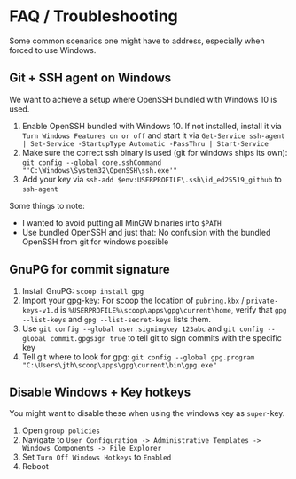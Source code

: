 # FAQ / Troubleshooting
Some common scenarios one might have to address, especially when
forced to use Windows.

## Git + SSH agent on Windows
We want to achieve a setup where OpenSSH bundled with Windows 10 is used.

1. Enable OpenSSH bundled with Windows 10. If not installed, install it via `Turn Windows Features on or off` and
   start it via `Get-Service ssh-agent | Set-Service -StartupType Automatic -PassThru | Start-Service`
2. Make sure the correct ssh binary is used (git for windows ships its own):
   `git config --global core.sshCommand "'C:\Windows\System32\OpenSSH\ssh.exe'"`
3. Add your key via `ssh-add $env:USERPROFILE\.ssh\id_ed25519_github` to `ssh-agent`

Some things to note:
- I wanted to avoid putting all MinGW binaries into `$PATH`
- Use bundled OpenSSH and just that: No confusion with the bundled OpenSSH from
  git for windows possible

## GnuPG for commit signature
1. Install GnuPG: `scoop install gpg`
2. Import your gpg-key: For scoop the location of `pubring.kbx` / `private-keys-v1.d` is
   `%USERPROFILE%\scoop\apps\gpg\current\home`, verify that `gpg --list-keys` and `gpg --list-secret-keys` lists them.
3. Use `git config --global user.signingkey 123abc` and `git config --global commit.gpgsign true` to tell git to
   sign commits with the specific key
4. Tell git where to look for gpg: `git config --global gpg.program "C:\Users\jth\scoop\apps\gpg\current\bin\gpg.exe"`

## Disable Windows + Key hotkeys
You might want to disable these when using the windows key as `super`-key.

1. Open `group policies`
2. Navigate to `User Configuration -> Administrative Templates -> Windows Components -> File Explorer`
3. Set `Turn Off Windows Hotkeys` to `Enabled`
4. Reboot
